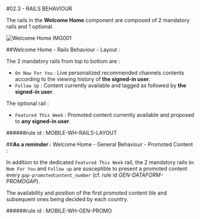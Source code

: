 #02.3 - RAILS BEHAVIOUR

The rails in the **Welcome Home** component are composed of 2 mandatory rails and 1 optional.

![Welcome Home IMG001](https://confluence.lan.wiztivi.com/download/attachments/8131629/welcome_home_001.jpg)

##Welcome Home - Rails Behaviour - Layout :

The 2 mandatory rails from top to bottom are :

* `On Now For You` : Live personalized recommended channels contents according to the viewing history of __the signed-in user__.
* `Follow Up` : Content currently available and tagged as followed by __the signed-in user__.

The optional rail :

* `Featured This Week` : Promoted content currently available and proposed to __any signed-in user__.

######rule id : MOBILE-WH-RAILS-LAYOUT

##__As a reminder :__ Welcome Home - General Behaviour - Promoted Content :

In addition to the dedicated `Featured This Week` rail, the 2 mandatory rails `On Nom For You` and `Follow up` are susceptible to present a promoted content every *`gap-promotedcontent_number`* (cf. rule id *GEN-DATAFORM-PROMOGAP*).

The availability and position of the first promoted content tile and subsequent ones being decided by each country.

######rule id : MOBILE-WH-GEN-PROMO
